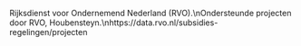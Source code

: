 Rijksdienst voor Ondernemend Nederland (RVO).\nOndersteunde projecten door RVO, Houbensteyn.\nhttps://data.rvo.nl/subsidies-regelingen/projecten
